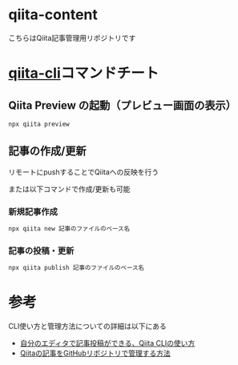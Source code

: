 # qiita-content
こちらはQiita記事管理用リポジトリです

# [qiita-cli](https://github.com/increments/qiita-cli)コマンドチート
## Qiita Preview の起動（プレビュー画面の表示）
```sh
npx qiita preview
```
## 記事の作成/更新
リモートにpushすることでQiitaへの反映を行う

または以下コマンドで作成/更新も可能
### 新規記事作成
```sh
npx qiita new 記事のファイルのベース名
```
### 記事の投稿・更新
```sh
npx qiita publish 記事のファイルのベース名
```

# 参考
CLI使い方と管理方法についての詳細は以下にある
- [自分のエディタで記事投稿ができる、Qiita CLIの使い方](https://qiita.com/Qiita/items/666e190490d0af90a92b)
- [Qiitaの記事をGitHubリポジトリで管理する方法](https://qiita.com/Qiita/items/32c79014509987541130)